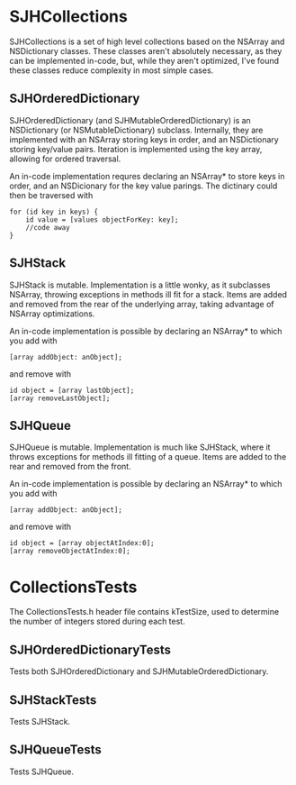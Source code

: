 # SJHCollections

SJHCollections is a set of high level collections based on the NSArray and NSDictionary classes. These classes aren't absolutely necessary, as they can be implemented in-code, but, while they aren't optimized, I've found these classes reduce complexity in most simple cases. 

## SJHOrderedDictionary

SJHOrderedDictionary (and SJHMutableOrderedDictionary) is an NSDictionary (or NSMutableDictionary) subclass. Internally, they are implemented with an NSArray storing keys in order, and an NSDictionary storing key/value pairs. Iteration is implemented using the key array, allowing for ordered traversal.

An in-code implementation requres declaring an NSArray* to store keys in order, and an NSDicionary for the key value parings. The dictinary could then be traversed with

	for (id key in keys) {
		id value = [values objectForKey: key];
		//code away
	}


## SJHStack

SJHStack is mutable. Implementation is a little wonky, as it subclasses NSArray, throwing exceptions in methods ill fit for a stack. Items are added and removed from the rear of the underlying array, taking advantage of NSArray optimizations.

An in-code implementation is possible by declaring an NSArray* to which you add with

	[array addObject: anObject];

and remove with

	id object = [array lastObject];
	[array removeLastObject];


## SJHQueue

SJHQueue is mutable. Implementation is much like SJHStack, where it throws exceptions for methods ill fitting of a queue. Items are added to the rear and removed from the front.

An in-code implementation is possible by declaring an NSArray* to which you add with

	[array addObject: anObject];

and remove with

	id object = [array objectAtIndex:0];
	[array removeObjectAtIndex:0];


# CollectionsTests

The CollectionsTests.h header file contains kTestSize, used to determine the number of integers stored during each test.

## SJHOrderedDictionaryTests

Tests both SJHOrderedDictionary and SJHMutableOrderedDictionary.

## SJHStackTests

Tests SJHStack.

## SJHQueueTests

Tests SJHQueue.
